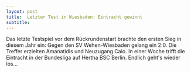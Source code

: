 ```yaml
---
layout: post
title:  Letzter Test in Wiesbaden: Eintracht gewinnt
subtitle:  
---
```


Das letzte Testspiel vor dem Rückrundenstart brachte den ersten Sieg in diesem Jahr ein: Gegen den SV Wehen-Wiesbaden gelang ein 2:0. Die Treffer erzielten Amanatidis und Neuzugang Caio. In einer Woche trifft die Eintracht in der Bundesliga auf Hertha BSC Berlin. Endlich geht's wieder los...



